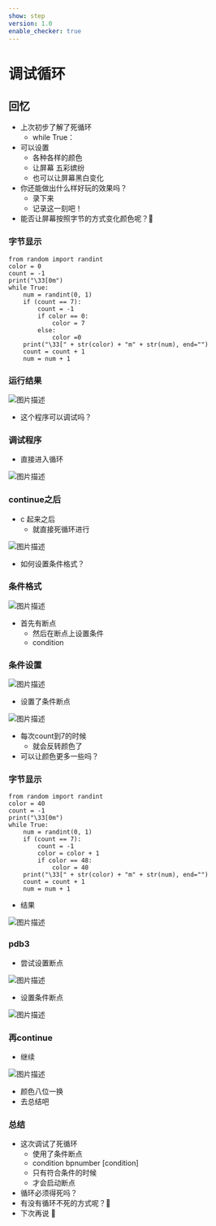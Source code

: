 ```yaml
---
show: step
version: 1.0
enable_checker: true
---
```


# 调试循环

## 回忆

- 上次初步了解了死循环
	- while True：
- 可以设置 
	- 各种各样的颜色
	- 让屏幕 五彩嫔纷
	- 也可以让屏幕黑白变化
- 你还能做出什么样好玩的效果吗？
	- 录下来
	- 记录这一刻吧！
- 能否让屏幕按照字节的方式变化颜色呢？🤔

### 字节显示

```
from random import randint
color = 0
count = -1
print("\33[0m")
while True:
    num = randint(0, 1)
    if (count == 7):
        count = -1
        if color == 0:
        	color = 7
    	else:
    		color =0 
    print("\33[" + str(color) + "m" + str(num), end="")
    count = count + 1
    num = num + 1
```

### 运行结果

![图片描述](https://doc.shiyanlou.com/courses/uid1190679-20231210-1702177832217)

- 这个程序可以调试吗？

### 调试程序

- 直接进入循环

![图片描述](https://doc.shiyanlou.com/courses/uid1190679-20231210-1702177930853)

### continue之后

- c 起来之后
	- 就直接死循环进行

![图片描述](https://doc.shiyanlou.com/courses/uid1190679-20231210-1702178008433)

- 如何设置条件格式？

### 条件格式

![图片描述](https://doc.shiyanlou.com/courses/uid1190679-20231210-1702178197749)

- 首先有断点
	- 然后在断点上设置条件
	- condition

### 条件设置

![图片描述](https://doc.shiyanlou.com/courses/uid1190679-20231210-1702178302915)

- 设置了条件断点

![图片描述](https://doc.shiyanlou.com/courses/uid1190679-20231210-1702178353414)

- 每次count到7的时候
	- 就会反转颜色了
- 可以让颜色更多一些吗？

### 字节显示

```
from random import randint
color = 40
count = -1
print("\33[0m")
while True:
    num = randint(0, 1)
    if (count == 7):
        count = -1
        color = color + 1
        if color == 48:
            color = 40
    print("\33[" + str(color) + "m" + str(num), end="")
    count = count + 1
    num = num + 1
```

- 结果

![图片描述](https://doc.shiyanlou.com/courses/uid1190679-20230925-1695636991548)

### pdb3

- 尝试设置断点

![图片描述](https://doc.shiyanlou.com/courses/uid1190679-20231210-1702178468266)

- 设置条件断点

![图片描述](https://doc.shiyanlou.com/courses/uid1190679-20231210-1702178521998)

### 再continue

- 继续

![图片描述](https://doc.shiyanlou.com/courses/uid1190679-20231210-1702178560732)

- 颜色八位一换
- 去总结吧

### 总结

- 这次调试了死循环
	- 使用了条件断点
	- condition bpnumber [condition]
	- 只有符合条件的时候
	- 才会启动断点
- 循环必须得死吗？
- 有没有循环不死的方式呢？🤔
- 下次再说 👋
